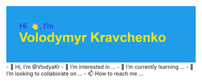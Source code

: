<img src="header.png" alt="Volodymyr Kravchenko">
- 👋 Hi, I’m @VlodyaKr
- 👀 I’m interested in ...
- 🌱 I’m currently learning ...
- 💞️ I’m looking to collaborate on ...
- 📫 How to reach me ...

<!---
VlodyaKr/VlodyaKr is a ✨ special ✨ repository because its `README.md` (this file) appears on your GitHub profile.
You can click the Preview link to take a look at your changes.
--->
